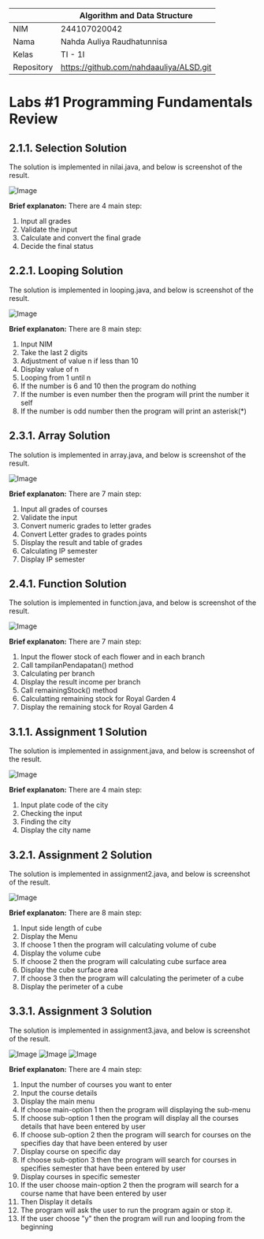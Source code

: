 |  | Algorithm and Data Structure |
|--|--|
| NIM |  244107020042|
| Nama |  Nahda Auliya Raudhatunnisa |
| Kelas | TI - 1I |
| Repository | https://github.com/nahdaauliya/ALSD.git |

# Labs #1 Programming Fundamentals Review

## 2.1.1. Selection Solution

The solution is implemented in nilai.java, and below is screenshot of the result.

![Image](https://github.com/user-attachments/assets/9a02b1e5-0702-4de0-98b3-4a317b15d899)

**Brief explanaton:** There are 4 main step: 
1. Input all grades
2. Validate the input
3. Calculate and convert the final grade
4. Decide the final status

## 2.2.1. Looping Solution

The solution is implemented in looping.java, and below is screenshot of the result.

![Image](https://github.com/user-attachments/assets/002f84c4-7128-42ba-afd3-0ff13e7a1cc6)

**Brief explanaton:** There are 8 main step: 
1. Input NIM
2. Take the last 2 digits
3. Adjustment of value n if less than 10
4. Display value of n
5. Looping from 1 until n
6. If the number is 6 and 10 then the program do nothing
7. If the number is even number then the program will print the number it self
8. If the number is odd number then the program will print an asterisk(*)

## 2.3.1. Array Solution

The solution is implemented in array.java, and below is screenshot of the result.

![Image](https://github.com/user-attachments/assets/9b350ea3-74fd-42a0-81a5-602c85019e8a)

**Brief explanaton:** There are 7 main step: 
1. Input all grades of courses
2. Validate the input
3. Convert numeric grades to letter grades
4. Convert Letter grades to grades points
5. Display the result and table of grades
6. Calculating IP semester
7. Display IP semester

## 2.4.1. Function Solution

The solution is implemented in function.java, and below is screenshot of the result.

![Image](https://github.com/user-attachments/assets/eb020037-f766-4904-8571-8412eee25545)

**Brief explanaton:** There are 7 main step: 
1. Input the flower stock of each flower and in each branch
2. Call tampilanPendapatan() method
3. Calculating per branch
4. Display the result income per branch
5. Call remainingStock() method
6. Calculatting remaining stock for Royal Garden 4
7. Display the remaining stock for Royal Garden 4

## 3.1.1. Assignment 1 Solution

The solution is implemented in assignment.java, and below is screenshot of the result.

![Image](https://github.com/user-attachments/assets/c4488e22-b342-4ef2-9543-b62fa4260c76)

**Brief explanaton:** There are 4 main step: 
1. Input plate code of the city
2. Checking the input
3. Finding the city
4. Display the city name

## 3.2.1. Assignment 2 Solution

The solution is implemented in assignment2.java, and below is screenshot of the result.

![Image](https://github.com/user-attachments/assets/4ef03fb0-08b3-4a91-80af-ff376a894853)

**Brief explanaton:** There are 8 main step: 
1. Input side length of cube
2. Display the Menu
3. If choose 1 then the program will calculating volume of cube
4. Display the volume cube
5. If choose 2 then the program will calculating cube surface area
6. Display the cube surface area
7. If choose 3 then the program will calculating the perimeter of a cube
8. Display the perimeter of a cube

## 3.3.1. Assignment 3 Solution

The solution is implemented in assignment3.java, and below is screenshot of the result.

![Image](https://github.com/user-attachments/assets/25a7f268-4377-479e-874a-ba076d1d969b)
![Image](https://github.com/user-attachments/assets/6eeed9df-b088-4e57-9df1-2d4e37f8b66b)
![Image](https://github.com/user-attachments/assets/5e2debf9-02fd-4487-96e3-44beceb15f47)

**Brief explanaton:** There are 4 main step: 
1. Input the number of courses you want to enter
2. Input the course details
3. Display the main menu
4. If choose main-option 1 then the program will displaying the sub-menu
5. If choose sub-option 1 then the program will display all the courses details that have been entered by user
6. If choose sub-option 2 then the program will search for courses on the specifies day that have been entered by user
7. Display course on specific day
8. If choose sub-option 3 then the program will search for courses in specifies semester that have been entered by user
9. Display courses in specific semester
10. If the user choose main-option 2 then the program will search for a course name that have been entered by user
11. Then Display it details
12. The program will ask the user to run the program again or stop it.
13. If the user choose "y" then the program will run and looping from the beginning